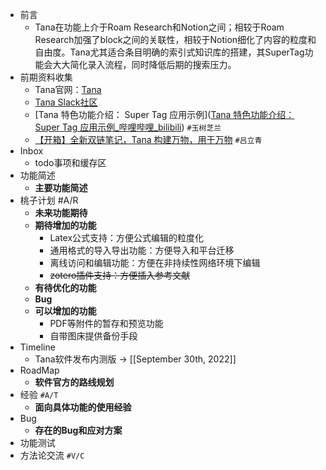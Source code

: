 - 前言
    - Tana在功能上介于Roam Research和Notion之间；相较于Roam Research加强了block之间的关联性，相较于Notion细化了内容的粒度和自由度。Tana尤其适合条目明确的索引式知识库的搭建，其SuperTag功能会大大简化录入流程，同时降低后期的搜索压力。
- 前期资料收集
    - Tana官网：[Tana](https://tana.inc/)
    - [Tana Slack社区](https://app.slack.com/client/T02E0729D6U/C02FDHUUDK5)
    - [Tana 特色功能介绍： Super Tag 应用示例]([Tana 特色功能介绍： Super Tag 应用示例_哔哩哔哩_bilibili](https://www.bilibili.com/video/BV1Ce4y1m77o/)) `#玉树芝兰`
    - [【开箱】全新双链笔记，Tana 构建万物，用于万物](https://www.bilibili.com/video/BV1hW4y1e7eN/) `#吕立青`
- Inbox
    - todo事项和缓存区
- 功能简述
    - __主要功能简述__
- 桃子计划 #A/R
    - __未来功能期待__
    - **期待增加的功能**
        - Latex公式支持：方便公式编辑的粒度化
        - 通用格式的导入导出功能：方便导入和平台迁移
        - 离线访问和编辑功能：方便在非持续性网络环境下编辑
        - ~~zotero插件支持：方便插入参考文献~~
    - **有待优化的功能**
    - **Bug**
    - **可以增加的功能**
        - PDF等附件的暂存和预览功能
        - 自带图床提供备份手段
- Timeline
    - Tana软件发布内测版 -> [[September 30th, 2022]]
- RoadMap
    - __软件官方的路线规划__
- 经验 `#A/T`
    - __面向具体功能的使用经验__
- Bug
    - __存在的Bug和应对方案__
- 功能测试
- 方法论交流 `#V/C`
